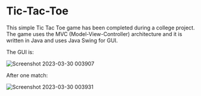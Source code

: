 # Tic-Tac-Toe
This simple Tic Tac Toe game has been completed during a college project. The game uses the MVC (Model-View-Controller) architecture and it is written in Java and uses Java Swing for GUI.

The GUI is: 

![Screenshot 2023-03-30 003907](https://user-images.githubusercontent.com/115418520/228674047-c51094d9-395b-45fa-9767-d29c37fadbf3.jpg)






After one match: 

![Screenshot 2023-03-30 003931](https://user-images.githubusercontent.com/115418520/228674141-998ad452-2489-4edf-a502-9dadcf597a44.jpg)
